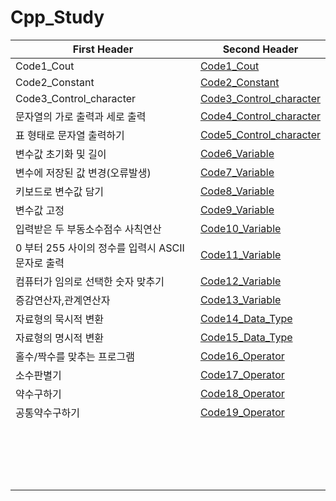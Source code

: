 # Cpp_Study









First Header | Second Header
------------ | -------------
Code1_Cout|[Code1_Cout](https://github.com/songk1992/Cpp_Study/blob/master/code/Code1_Cout)
Code2_Constant|[Code2_Constant](https://github.com/songk1992/Cpp_Study/blob/master/code/Code2_Constant)
Code3_Control_character|[Code3_Control_character](https://github.com/songk1992/Cpp_Study/blob/master/code/Code3_Control_character)
문자열의 가로 출력과 세로 출력| [Code4_Control_character](https://github.com/songk1992/Cpp_Study/blob/master/code/Code4_Control_character)
표 형태로 문자열 출력하기|[Code5_Control_character](https://github.com/songk1992/Cpp_Study/blob/master/code/Code5_Control_character)
변수값 초기화 및 길이|[Code6_Variable](https://github.com/songk1992/Cpp_Study/blob/master/code/Code6_Variable)
변수에 저장된 값 변경(오류발생)|[Code7_Variable](https://github.com/songk1992/Cpp_Study/blob/master/code/Code7_Variable)
키보드로 변수값 담기|[Code8_Variable](https://github.com/songk1992/Cpp_Study/blob/master/code/Code8_Variable)
변수값 고정 | [Code9_Variable](https://github.com/songk1992/Cpp_Study/blob/master/code/Code9_Variable)
입력받은 두 부동소수점수 사칙연산 |[Code10_Variable](https://github.com/songk1992/Cpp_Study/blob/master/code/Code10_Variable)
0 부터 255 사이의 정수를 입력시 ASCII 문자로 출력 |[Code11_Variable](https://github.com/songk1992/Cpp_Study/blob/master/code/Code11_Variable)
컴퓨터가 임의로 선택한 숫자 맞추기|[Code12_Variable](https://github.com/songk1992/Cpp_Study/blob/master/code/Code12_Variable)
증감연산자,관계연산자|[Code13_Variable](https://github.com/songk1992/Cpp_Study/blob/master/code/Code13_Variable)
자료형의 묵시적 변환|[Code14_Data_Type](https://github.com/songk1992/Cpp_Study/blob/master/code/Code14_Data_Type)
자료형의 명시적 변환|[Code15_Data_Type](https://github.com/songk1992/Cpp_Study/blob/master/code/Code15_Data_Type)
홀수/짝수를 맞추는 프로그램|[Code16_Operator](https://github.com/songk1992/Cpp_Study/blob/master/code/Code16_Operator)
소수판별기|[Code17_Operator](https://github.com/songk1992/Cpp_Study/blob/master/code/Code17_Operator)
약수구하기|[Code18_Operator](https://github.com/songk1992/Cpp_Study/blob/master/code/Code18_Operator)
공통약수구하기|[Code19_Operator]()
|[]()
|[]()
|[]()
|[]()
|[]()
|[]()
|[]()
|[]()
|[]()
|[]()
|[]()
|[]()
|[]()
|[]()
|[]()
|[]()
|[]()
|[]()
